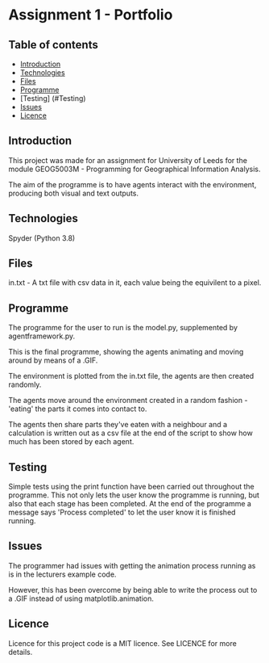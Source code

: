 # Assignment 1 - Portfolio

## Table of contents
* [Introduction](#introduction)
* [Technologies](#technologies)
* [Files](#Files)
* [Programme](#Programme)
* [Testing] (#Testing)
* [Issues](#Issues)
* [Licence](#licence)

## Introduction
This project was made for an assignment for University of Leeds for the module GEOG5003M - Programming for Geographical Information Analysis.

The aim of the programme is to have agents interact with the environment, producing both visual and text outputs.

## Technologies
Spyder (Python 3.8)

## Files
in.txt - A txt file with csv data in it, each value being the equivilent to a pixel.

## Programme
The programme for the user to run is the model.py, supplemented by agentframework.py.

This is the final programme, showing the agents animating and moving around by means of a .GIF.

The environment is plotted from the in.txt file, the agents are then created randomly.

The agents move around the environment created in a random fashion - 'eating' the parts it comes into contact to.

The agents then share parts they've eaten with a neighbour and a calculation is written out as a csv file at the end of the script to show how much has been stored by each agent.

## Testing
Simple tests using the print function have been carried out throughout the programme. This not only lets the user know the programme is running, but also that each stage has been completed. At the end of the programme a message says 'Process completed' to let the user know it is finished running.

## Issues
The programmer had issues with getting the animation process running as is in the lecturers example code.

However, this has been overcome by being able to write the process out to a .GIF instead of using matplotlib.animation.

## Licence
Licence for this project code is a MIT licence. See LICENCE for more details.

